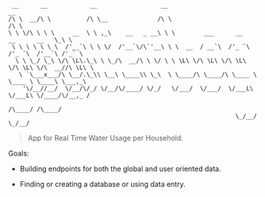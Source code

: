 ```
 __      __            __                  __                                         __     
/\ \  __/\ \          /\ \__              /\ \                                       /\ \    
\ \ \/\ \ \ \     __  \ \ ,_\    __   _ __\ \ \        ___      __      __      __   \_\ \   
 \ \ \ \ \ \ \  /'__`\ \ \ \/  /'__`\/\`'__\ \ \  __  / __`\  /'_ `\  /'_ `\  /'__`\ /'_` \  
  \ \ \_/ \_\ \/\ \L\.\_\ \ \_/\  __/\ \ \/ \ \ \L\ \/\ \L\ \/\ \L\ \/\ \L\ \/\  __//\ \L\ \
   \ `\___x___/\ \__/.\_\\ \__\ \____\\ \_\  \ \____/\ \____/\ \____ \ \____ \ \____\ \___,_\
    '\/__//__/  \/__/\/_/ \/__/\/____/ \/_/   \/___/  \/___/  \/___L\ \/___L\ \/____/\/__,_ /
                                                                /\____/ /\____/              
                                                                \_/__/  \_/__/               
```

> App for Real Time Water Usage per Household.

Goals:

- Building endpoints for both the global and user oriented data.

- Finding or creating a database or using data entry.
